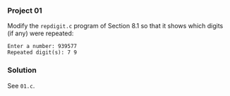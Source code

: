 ### Project 01

Modify the `repdigit.c` program of Section 8.1 so that it shows which digits (if
any) were repeated:

```
Enter a number: 939577
Repeated digit(s): 7 9
```

### Solution

See `01.c`.
